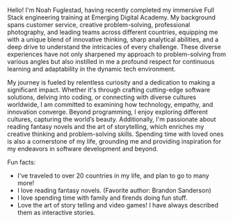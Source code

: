 Hello! I'm Noah Fuglestad, having recently completed my immersive Full Stack engineering training at Emerging Digital Academy. 
My background spans customer service, creative problem-solving, professional photography, and leading teams across different countries, 
equipping me with a unique blend of innovative thinking, sharp analytical abilities, and a deep drive to understand the intricacies of every challenge.
These diverse experiences have not only sharpened my approach to problem-solving from various angles but also instilled in me a profound respect for continuous learning and adaptability in the dynamic tech environment.

My journey is fueled by relentless curiosity and a dedication to making a significant impact. Whether it's through crafting cutting-edge software solutions,
delving into coding, or connecting with diverse cultures worldwide, I am committed to examining how technology, empathy, and innovation converge. Beyond programming,
I enjoy exploring different cultures, capturing the world’s beauty. Additionally, I'm passionate about reading fantasy novels and the art of storytelling, which enriches my
creative thinking and problem-solving skills. Spending time with loved ones is also a cornerstone of my life, grounding me and providing inspiration for my endeavors in software development and beyond.

Fun facts: 
- I've traveled to over 20 countries in my life, and plan to go to many more!
- I love reading fantasy novels. (Favorite author: Brandon Sanderson)
- I love spending time with family and firends doing fun stuff.
- Love the art of story telling and  video games! I have always described them as interactive stories. 
